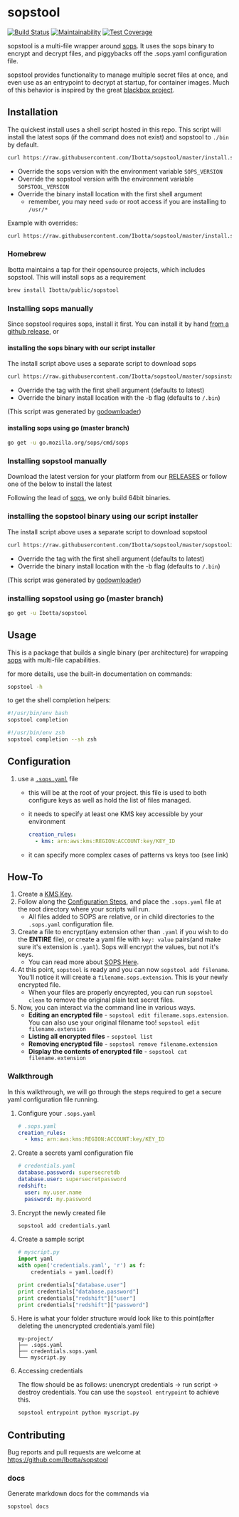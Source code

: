 # sopstool

[![Build Status](https://travis-ci.org/Ibotta/sopstool.svg?branch=master)](https://travis-ci.org/Ibotta/sopstool) [![Maintainability](https://api.codeclimate.com/v1/badges/addf39da73692548e1e3/maintainability)](https://codeclimate.com/github/Ibotta/sopstool/maintainability) [![Test Coverage](https://api.codeclimate.com/v1/badges/addf39da73692548e1e3/test_coverage)](https://codeclimate.com/github/Ibotta/sopstool/test_coverage)

sopstool is a multi-file wrapper around [sops](https://github.com/mozilla/sops). It uses the sops binary to encrypt and decrypt files, and piggybacks off the .sops.yaml configuration file.

sopstool provides functionality to manage multiple secret files at once, and even use as an entrypoint to decrypt at startup, for container images.  Much of this behavior is inspired by the great [blackbox project](https://github.com/StackExchange/blackbox).

## Installation

The quickest install uses a shell script hosted in this repo. This script will install the latest sops (if the command does not exist) and sopstool to `./bin` by default.

```sh
curl https://raw.githubusercontent.com/Ibotta/sopstool/master/install.sh | bash
```

* Override the sops version with the environment variable `SOPS_VERSION`
* Override the sopstool version with the environment variable `SOPSTOOL_VERSION`
* Override the binary install location with the first shell argument
  * remember, you may need `sudo` or root access if you are installing to `/usr/*`

Example with overrides:

```sh
curl https://raw.githubusercontent.com/Ibotta/sopstool/master/install.sh | SOPS_VERSION=3.0.0 SOPSTOOL_VERSION=0.0.1 bash /usr/local/bin
```

### Homebrew

Ibotta maintains a tap for their opensource projects, which includes sopstool. This will install sops as a requirement

```sh
brew install Ibotta/public/sopstool
```

### Installing sops manually

Since sopstool requires sops, install it first. You can install it by hand [from a github release](https://github.com/mozilla/sops/releases), or

#### installing the sops binary with our script installer

The install script above uses a separate script to download sops

```sh
curl https://raw.githubusercontent.com/Ibotta/sopstool/master/sopsinstall.sh | bash
```

* Override the tag with the first shell argument (defaults to latest)
* Override the binary install location with the -b flag (defaults to `/.bin`)

(This script was generated by [godownloader](https://github.com/goreleaser/godownloader))

#### installing sops using go (master branch)

```sh
go get -u go.mozilla.org/sops/cmd/sops
```

### Installing sopstool manually

Download the latest version for your platform from our [RELEASES](https://github.com/Ibotta/sopstool/releases) or follow one of the below to install the latest

Following the lead of [sops](https://github.com/mozilla/sops), we only build 64bit binaries.

### installing the sopstool binary using our script installer

The install script above uses a separate script to download sopstool

```sh
curl https://raw.githubusercontent.com/Ibotta/sopstool/master/sopstoolinstall.sh | bash
```

* Override the tag with the first shell argument (defaults to latest)
* Override the binary install location with the -b flag (defaults to `/.bin`)

(This script was generated by [godownloader](https://github.com/goreleaser/godownloader))

### installing sopstool using go (master branch)

```sh
go get -u Ibotta/sopstool
```

## Usage

This is a package that builds a single binary (per architecture) for wrapping [sops](https://github.com/mozilla/sops) with multi-file capabilities.

for more details, use the built-in documentation on commands:

```sh
sopstool -h
```

to get the shell completion helpers:

```sh
#!/usr/bin/env bash
sopstool completion
```

```sh
#!/usr/bin/env zsh
sopstool completion --sh zsh
```

## Configuration

1. use a [`.sops.yaml`](https://github.com/mozilla/sops#using-sops-yaml-conf-to-select-kms-pgp-for-new-files) file
    * this will be at the root of your project. this file is used to both configure keys as well as hold the list of files managed.
    * it needs to specify at least one KMS key accessible by your environment

        ```yaml
        creation_rules:
          - kms: arn:aws:kms:REGION:ACCOUNT:key/KEY_ID
        ```

    * it can specify more complex cases of patterns vs keys too (see link)

## How-To

1. Create a [KMS Key](https://aws.amazon.com/kms/).
1. Follow along the [Configuration Steps](https://github.com/Ibotta/sopstool/tree/master/#configuration), and place the `.sops.yaml` file at the root directory where your scripts will run.
    * All files added to SOPS are relative, or in child directories to the `.sops.yaml` configuration file.
1. Create a file to encrypt(any extension other than `.yaml` if you wish to do the **ENTIRE** file), or create a yaml file with `key: value` pairs(and make sure it's extension is `.yaml`). Sops will encrypt the values, but not it's keys.
    * You can read more about [SOPS Here](https://github.com/mozilla/sops).
1. At this point, `sopstool` is ready and you can now `sopstool add filename`. You'll notice it will create a `filename.sops.extension`. This is your newly encrypted file.
    * When your files are properly encyrepted, you can run `sopstool clean` to remove the original plain text secret files.
1. Now, you can interact via the command line in various ways.
    * **Editing an encrypted file** - `sopstool edit filename.sops.extension`. You can also use your original filename too! `sopstool edit filename.extension`
    * **Listing all encrypted files** - `sopstool list`
    * **Removing encrypted file** - `sopstool remove filename.extension`
    * **Display the contents of encrypted file** - `sopstool cat filename.extension`

### Walkthrough

In this walkthrough, we will go through the steps required to get a secure yaml configuration file running.

1. Configure your `.sops.yaml`

    ```yaml
    # .sops.yaml
    creation_rules:
      - kms: arn:aws:kms:REGION:ACCOUNT:key/KEY_ID
    ```

1. Create a secrets yaml configuration file

    ```yaml
    # credentials.yaml
    database.password: supersecretdb
    database.user: supersecretpassword
    redshift:
      user: my.user.name
      password: my.password
    ```

1. Encrypt the newly created file

    ```sh
    sopstool add credentials.yaml
    ```

1. Create a sample script

    ```python
    # myscript.py
    import yaml
    with open('credentials.yaml', 'r') as f:
        credentials = yaml.load(f)

    print credentials["database.user"]
    print credentials["database.password"]
    print credentials["redshift"]["user"]
    print credentials["redshift"]["password"]
    ```

1. Here is what your folder structure would look like to this point(after deleting the unencrypted credentials.yaml file)

    ```text
    my-project/
    ├── .sops.yaml
    ├── credentials.sops.yaml
    └── myscript.py
    ```

1. Accessing credentials

    The flow should be as follows: unencrypt credentials -> run script -> destroy credentials. You can use the `sopstool entrypoint` to achieve this.

    ```sh
    sopstool entrypoint python myscript.py
    ```

## Contributing

Bug reports and pull requests are welcome at <https://github.com/Ibotta/sopstool>

### docs

Generate markdown docs for the commands via

```sh
sopstool docs
```
